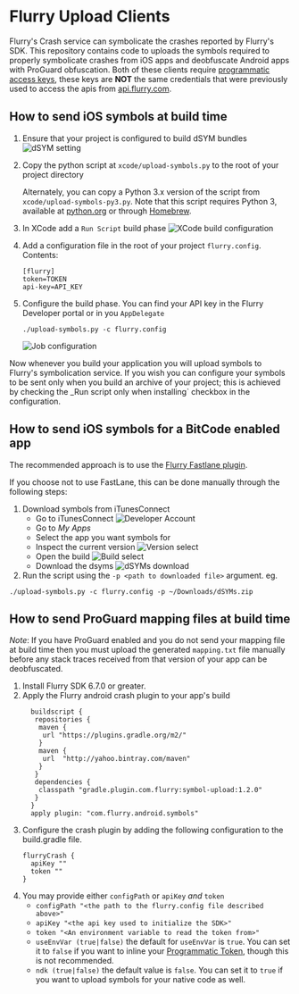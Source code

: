 # Flurry Upload Clients

Flurry's Crash service can symbolicate the crashes reported by Flurry's SDK.
This repository contains code to uploads the symbols required to properly symbolicate
crashes from iOS apps and deobfuscate Android apps with ProGuard obfuscation. Both of these clients require
[programmatic access keys][programmatic-access], these keys are **NOT** the same credentials
that were previously used to access the apis from [api.flurry.com](api.flurry.com).

## How to send iOS symbols at build time

1. Ensure that your project is configured to build dSYM bundles
   ![dSYM setting](instructions/build-dsym-setting.png)
1. Copy the python script at `xcode/upload-symbols.py` to the root of your project directory

   Alternately, you can copy a Python 3.x version of the script from `xcode/upload-symbols-py3.py`. Note that this script requires Python 3, available at [python.org](https://www.python.org/downloads/mac-osx/) or through [Homebrew](https://brew.sh/).
1. In XCode add a `Run Script` build phase
   ![XCode build configuration](instructions/xcode-phases.png)
1. Add a configuration file in the root of your project `flurry.config`. Contents:
   ```
   [flurry]
   token=TOKEN
   api-key=API_KEY
   ```
1. Configure the build phase. You can find your API key in the Flurry Developer portal or in you `AppDelegate`
   ```
   ./upload-symbols.py -c flurry.config
   ```
   ![Job configuration](instructions/job-config.png)

Now whenever you build your application you will upload symbols to Flurry's symbolication service. If you wish
you can configure your symbols to be sent only when you build an archive of your project; this is achieved by checking
the _Run script only when installing` checkbox in the configuration.

## How to send iOS symbols for a BitCode enabled app

The recommended approach is to use the [Flurry Fastlane plugin](https://github.com/flurry/fastlane-plugin-flurry).

If you choose not to use FastLane, this can be done manually through the following steps:

1. Download symbols from iTunesConnect
   - Go to iTunesConnect
     ![Developer Account](instructions/bitcode-connect.png)
   - Go to _My Apps_
   - Select the app you want symbols for
   - Inspect the current version
     ![Version select](instructions/bitcode-version.png)
   - Open the build
     ![Build select](instructions/bitcode-build.png)
   - Download the dsyms
     ![dSYMs download](instructions/bitcode-dsyms.png)
1. Run the script using the `-p <path to downloaded file>` argument. eg.
```
./upload-symbols.py -c flurry.config -p ~/Downloads/dSYMs.zip
```

## How to send ProGuard mapping files at build time

*Note*: If you have ProGuard enabled and you do not send your mapping file at build time then you must upload the
generated `mapping.txt` file manually before any stack traces received from that version of your app can be deobfuscated.

1. Install Flurry SDK 6.7.0 or greater.
1. Apply the Flurry android crash plugin to your app's build
   ```
     buildscript {
      repositories {
       maven {
        url "https://plugins.gradle.org/m2/"
       }
       maven {
        url  "http://yahoo.bintray.com/maven"
       }
      }
      dependencies {
       classpath "gradle.plugin.com.flurry:symbol-upload:1.2.0"
      }
     }
     apply plugin: "com.flurry.android.symbols"
   ```
1. Configure the crash plugin by adding the following configuration to the build.gradle file.
   ```
   flurryCrash {
     apiKey ""
     token ""
   }
   ```
1. You may provide either `configPath` or `apiKey` *and* `token`
   - `configPath "<the path to the flurry.config file described above>"`
   - `apiKey "<the api key used to initialize the SDK>"`
   - `token "<An environment variable to read the token from>"`
   - `useEnvVar (true|false)` the default for `useEnvVar` is `true`. You can set it to `false`
     if you want to inline your [Programmatic Token][programmatic-access], though this is not recommended.
   - `ndk (true|false)` the default value is `false`. You can set it to `true` if you want to upload symbols for your native code as well.

[programmatic-access]: https://developer.yahoo.com/flurry/docs/api/code/apptoken/
[plugin-install]: https://plugins.gradle.org/plugin/com.flurry.android.symbols
